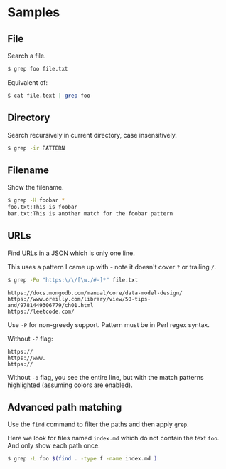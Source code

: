 # Samples


## File

Search a file.

```sh
$ grep foo file.txt
```

Equivalent of:

```sh
$ cat file.text | grep foo
```


## Directory

Search recursively in current directory, case insensitively.

```sh
$ grep -ir PATTERN
```


## Filename

Show the filename.

```sh
$ grep -H foobar *
foo.txt:This is foobar
bar.txt:This is another match for the foobar pattern
```


## URLs

Find URLs in a JSON which is only one line.

This uses a pattern I came up with - note it doesn't cover `?` or trailing `/`.

```sh
$ grep -Po "https:\/\/[\w./#-]*" file.txt
```

```
https://docs.mongodb.com/manual/core/data-model-design/
https://www.oreilly.com/library/view/50-tips-and/9781449306779/ch01.html
https://leetcode.com/
```

Use `-P` for non-greedy support. Pattern must be in Perl regex syntax.

Without `-P` flag:

```
https://
https://www.
https://
```

Without `-o` flag, you see the entire line, but with the match patterns highlighted (assuming colors are enabled).


## Advanced path matching

Use the `find` command to filter the paths and then apply `grep`.

Here we look for files named `index.md` which do not contain the text `foo`. And only show each path once.

```sh
$ grep -L foo $(find . -type f -name index.md )
```
